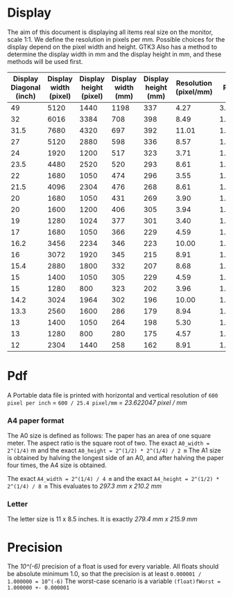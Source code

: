 # Display

The aim of this document is displaying all items real size on the monitor, scale 1:1. We define the resolution in pixels per mm. Possible choices for the display depend on the pixel width and height. GTK3 Also has a method to determine the display width in mm and the display height in mm, and these methods will be used first.

| Display Diagonal (inch) | Display width (pixel) | Display height (pixel) | Display width (mm) | Display height (mm) | Resolution (pixel/mm) | Ratio |
|-------------------------|-----------------------|------------------------|--------------------|---------------------|-----------------------|-------|
| 49   | 5120 | 1440 | 1198 |  337 |  4.27 | 3.5556 |
| 32   | 6016 | 3384 |  708 |  398 |  8.49 | 1.7778 |
| 31.5 | 7680 | 4320 |  697 |  392 | 11.01 | 1.7778 |
| 27   | 5120 | 2880 |  598 |  336 |  8.57 | 1.7778 |
| 24   | 1920 | 1200 |  517 |  323 |  3.71 | 1.6000 |
| 23.5 | 4480 | 2520 |  520 |  293 |  8.61 | 1.7778 |
| 22   | 1680 | 1050 |  474 |  296 |  3.55 | 1.6000 |
| 21.5 | 4096 | 2304 |  476 |  268 |  8.61 | 1.7778 |
| 20   | 1680 | 1050 |  431 |  269 |  3.90 | 1.6000 |
| 20   | 1600 | 1200 |  406 |  305 |  3.94 | 1.3333 |
| 19   | 1280 | 1024 |  377 |  301 |  3.40 | 1.2500 |
| 17   | 1680 | 1050 |  366 |  229 |  4.59 | 1.6000 |
| 16.2 | 3456 | 2234 |  346 |  223 | 10.00 | 1.5470 |
| 16   | 3072 | 1920 |  345 |  215 |  8.91 | 1.6000 |
| 15.4 | 2880 | 1800 |  332 |  207 |  8.68 | 1.6000 |
| 15   | 1400 | 1050 |  305 |  229 |  4.59 | 1.3333 |
| 15   | 1280 |  800 |  323 |  202 |  3.96 | 1.6000 |
| 14.2 | 3024 | 1964 |  302 |  196 | 10.00 | 1.5397 |
| 13.3 | 2560 | 1600 |  286 |  179 |  8.94 | 1.6000 |
| 13   | 1400 | 1050 |  264 |  198 |  5.30 | 1.3333 |
| 13   | 1280 |  800 |  280 |  175 |  4.57 | 1.6000 |
| 12   | 2304 | 1440 |  258 |  162 |  8.91 | 1.6000 |

# Pdf

A Portable data file is printed with horizontal and vertical resolution of `600 pixel per inch` = `600 / 25.4 pixel/mm` = *23.622047 pixel / mm*

### A4 paper format

The A0 size is defined as follows:
The paper has an area of one square meter. The aspect ratio is the square root of two.
The exact `A0_width = 2^(1/4)` m and the exact `A0_height = 2^(1/2) * 2^(1/4) / 2 m`
The A1 size is obtained by halving the longest side of an A0, and after halving the paper four times, the A4 size is obtained.

The exact `A4_width = 2^(1/4) / 4 m` and the exact `A4_height = 2^(1/2) * 2^(1/4) / 8 m`
This evaluates to *297.3 mm x 210.2 mm*

### Letter

The letter size is 11 x 8.5 inches. It is exactly *279.4 mm x  215.9 mm*

# Precision

The *10^(-6)* precision of a float is used for every variable. All floats should be absolute minimum 1.0, so that the precision is at least `0.000001 / 1.000000 = 10^(-6)`
The worst-case scenario is a variable `(float)fWorst = 1.000000 +- 0.000001`
